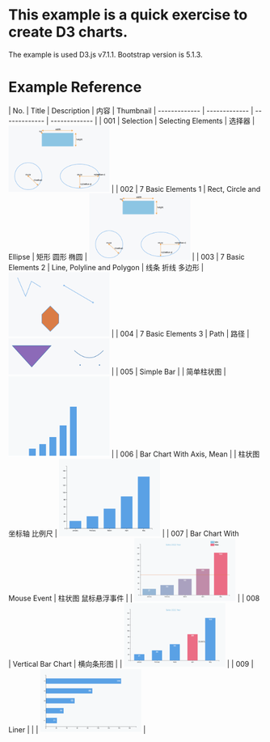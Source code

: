 # This example is a quick exercise to create D3 charts.
The example is used D3.js v7.1.1.
Bootstrap version is 5.1.3.

# Example Reference

| No.  | Title | Description | 内容 | Thumbnail
| ------------- | ------------- | ------------- | ------------- |
| 001  | Selection  | Selecting Elements  | 选择器 | <img src="thumbnail/002.png" width="200"></img> |
| 002  | 7 Basic Elements 1 | Rect, Circle and Ellipse  | 矩形 圆形 椭圆 | <img src="thumbnail/002.png" width="200"></img> |
| 003  | 7 Basic Elements 2 | Line, Polyline and Polygon  | 线条 折线 多边形 | <img src="thumbnail/003.png" width="200"></img>  |
| 004  | 7 Basic Elements 3 | Path  | 路径 | <img src="thumbnail/004.png" width="200"></img>  |
| 005  | Simple Bar  |   | 简单柱状图  | <img src="thumbnail/005.png" width="200"></img>  |
| 006  | Bar Chart With Axis, Mean |  | 柱状图 坐标轴 比例尺 | <img src="thumbnail/006.png" width="200"></img>  |
| 007  | Bar Chart With Mouse Event  |  柱状图 鼠标悬浮事件 |   | <img src="thumbnail/007.png" width="200"></img>  |
| 008  | Vertical Bar Chart  |  横向条形图  |   | <img src="thumbnail/008.png" width="200"></img>  |
| 009  | Liner  |   |  | <img src="thumbnail/009.png" width="200"></img>  |

